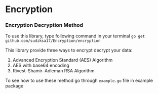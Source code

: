 # Encryption
### Encryption Decryption Method

To use this library, type following command in your terminal
`go get github.com/sudiksa17/Encryption/encryption`

This library provide three ways to encrypt decrypt your data:
1. Advanced Encryption Standard (AES) Algorithm
2. AES with base64 encoding
3. Rivest–Shamir–Adleman RSA Algorithm

To see how to use these method go through `example.go` file in example package
